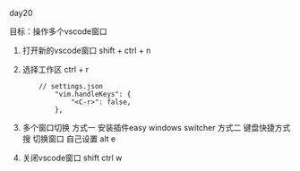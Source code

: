 <!--
 * @Author: hly
 * @Date: 2022-07-24 17:06:28
 * @LastEditors: hly
 * @LastEditTime: 2022-07-26 14:37:19
 * @Description:
-->
day20

目标：操作多个vscode窗口

1. 打开新的vscode窗口 shift + ctrl + n

2. 选择工作区 ctrl + r
    ```
        // settings.json
            "vim.handleKeys": {
                "<C-r>": false,
            },
    ```
3. 多个窗口切换
    方式一 安装插件easy windows switcher
    方式二 键盘快捷方式 搜 切换窗口 自己设置 alt e

4. 关闭vscode窗口 shift ctrl w
